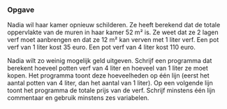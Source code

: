### Opgave

Nadia wil haar kamer opnieuw schilderen. Ze heeft berekend dat de totale oppervlakte van de muren in haar kamer 52 m² is. Ze weet dat ze 2 lagen verf moet aanbrengen en dat ze 12 m² kan verven met 1 liter verf. Een pot verf van 1 liter kost 35 euro. Een pot verf van 4 liter kost 110 euro.

Nadia wilt zo weinig mogelijk geld uitgeven. Schrijf een programma dat berekent hoeveel potten verf van 4 liter en hoeveel van 1 liter ze moet kopen. Het programma toont deze hoeveelheden op één lijn (eerst het aantal potten van 4 liter, dan het aantal van 1 liter). Op een volgende lijn toont het programma de totale prijs van de verf. Schrijf minstens één lijn commentaar en gebruik minstens zes variabelen.
